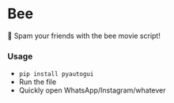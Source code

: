 # Bee

🐝 Spam your friends with the bee movie script!

### Usage

-   `pip install pyautogui`
-   Run the file
-   Quickly open WhatsApp/Instagram/whatever
